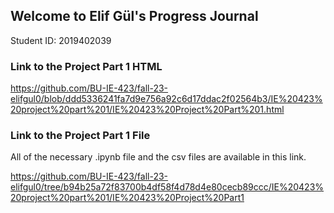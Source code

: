 ## Welcome to Elif Gül's Progress Journal
Student ID: 2019402039
### Link to the Project Part 1 HTML
https://github.com/BU-IE-423/fall-23-elifgul0/blob/ddd5336241fa7d9e756a92c6d17ddac2f02564b3/IE%20423%20project%20part%201/IE%20423%20Project%20Part%201.html
### Link to the Project Part 1 File
All of the necessary .ipynb file and the csv files are available in this link.

https://github.com/BU-IE-423/fall-23-elifgul0/tree/b94b25a72f83700b4df58f4d78d4e80cecb89ccc/IE%20423%20project%20part%201/IE%20423%20Project%20Part1
